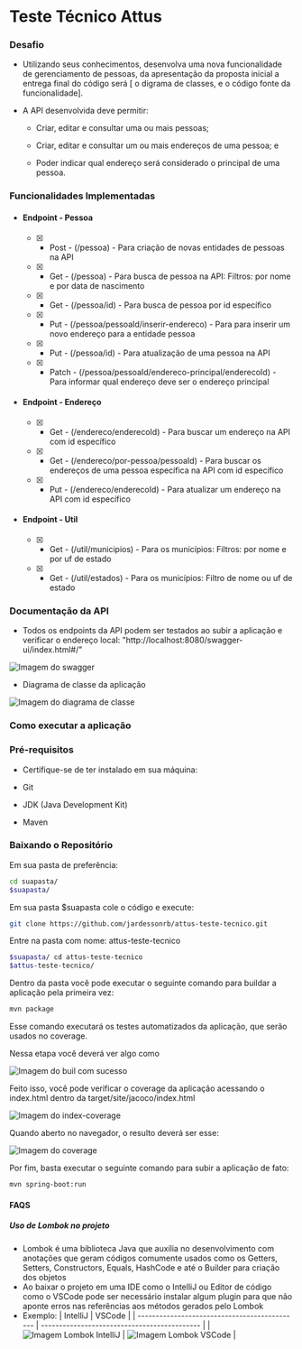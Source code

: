 # Teste Técnico Attus 

### Desafio
  - Utilizando seus conhecimentos, desenvolva uma nova funcionalidade de gerenciamento de pessoas, da apresentação da proposta inicial a entrega final do código será [ o digrama de classes, e o código fonte da funcionalidade].

  - A API desenvolvida deve permitir: 
    - Criar, editar e consultar uma ou mais pessoas;
    
    - Criar, editar e consultar um ou mais endereços de uma pessoa; e
    
    - Poder indicar qual endereço será considerado o principal de uma pessoa.
      
### Funcionalidades Implementadas
  - #### Endpoint - Pessoa
    - [x] - Post - (/pessoa) - Para criação de novas entidades de pessoas na API
    - [x] - Get - (/pessoa) - Para busca de pessoa na API: Filtros: por nome e por data de nascimento
    - [x] - Get - (/pessoa/id) - Para busca de pessoa por id específico
    - [x] - Put - (/pessoa/pessoaId/inserir-endereco) - Para para inserir um novo endereço para a entidade pessoa
    - [x] - Put - (/pessoa/id) - Para atualização de uma pessoa na API
    - [x] - Patch - (/pessoa/pessoaId/endereco-principal/enderecoId) - Para informar qual endereço deve ser o endereço principal
  - #### Endpoint - Endereço
    - [x] - Get - (/endereco/enderecoId) - Para buscar um endereço na API com id específico
    - [x] - Get - (/endereco/por-pessoa/pessoaId) - Para buscar os endereços de uma pessoa específica na API com id específico
    - [x] - Put - (/endereco/enderecoId) - Para atualizar um endereço na API com id específico
  - #### Endpoint - Util
      - [x] - Get - (/util/municipios) - Para os municípios: Filtros: por nome e por uf de estado
      - [x] - Get - (/util/estados) - Para os municípios: Filtro de nome ou uf de estado
### Documentação da API
  - Todos os endpoints da API podem ser testados ao subir a aplicação e verificar o endereço local: "http://localhost:8080/swagger-ui/index.html#/"
    
  ![Imagem do swagger](https://github.com/jardessonrb/attus-teste-tecnico/blob/main/src/main/resources/prints/swagger.png)

  - Diagrama de classe da aplicação

  ![Imagem do diagrama de classe](https://github.com/jardessonrb/attus-teste-tecnico/blob/main/src/main/resources/prints/diagrama.png)

### Como executar a aplicação
### Pré-requisitos
  - Certifique-se de ter instalado em sua máquina:
  
  - Git
  - JDK (Java Development Kit)
  - Maven
  
  ### Baixando o Repositório

  Em sua pasta de preferência:
   ``` bash
  cd suapasta/
  $suapasta/

  ```
  
  Em sua pasta $suapasta cole o código e execute:
  
  ``` bash
  git clone https://github.com/jardessonrb/attus-teste-tecnico.git

  ```
  Entre na pasta com nome: attus-teste-tecnico
  
  ``` bash
  $suapasta/ cd attus-teste-tecnico
  $attus-teste-tecnico/

  ```
  Dentro da pasta você pode executar o seguinte comando para buildar a aplicação pela primeira vez:
   ``` bash
  mvn package

  ```
  Esse comando executará os testes automatizados da aplicação, que serão usados no coverage.
  
  Nessa etapa você deverá ver algo como
  
  ![Imagem do buil com sucesso](https://github.com/jardessonrb/attus-teste-tecnico/blob/main/src/main/resources/prints/build_success.png)

  Feito isso, você pode verificar o coverage da aplicação acessando o index.html dentro da target/site/jacoco/index.html

  ![Imagem do index-coverage](https://github.com/jardessonrb/attus-teste-tecnico/blob/main/src/main/resources/prints/index-coverage.png)

  Quando aberto no navegador, o resulto deverá ser esse:

  ![Imagem do coverage](https://github.com/jardessonrb/attus-teste-tecnico/blob/main/src/main/resources/prints/coverage.png)

  Por fim, basta executar o seguinte comando para subir a aplicação de fato:

   ``` bash
  mvn spring-boot:run

  ```

#### FAQS
##### Uso de Lombok no projeto
   - Lombok é uma biblioteca Java que auxilia no desenvolvimento com anotações que
geram códigos comumente usados como os Getters, Setters, Constructors, Equals, HashCode e até o Builder para criação 
dos objetos
   - Ao baixar o projeto em uma IDE como o IntelliJ ou Editor de código como o VSCode pode ser necessário instalar algum
plugin para que não aponte erros nas referências aos métodos gerados pelo Lombok
   - Exemplo:
     | IntelliJ                                      | VSCode                                      |
     | --------------------------------------------- | -------------------------------------------- |
     | ![Imagem Lombok IntelliJ](https://github.com/jardessonrb/attus-teste-tecnico/blob/main/src/main/resources/prints/lombok-intellij.png)      | ![Imagem Lombok VSCode](https://github.com/jardessonrb/attus-teste-tecnico/blob/main/src/main/resources/prints/lombok-vscode.png)      |


  
    
